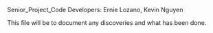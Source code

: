 Senior_Project_Code
Developers: Ernie Lozano, Kevin Nguyen

This file will be to document any discoveries and what has been done.
 

